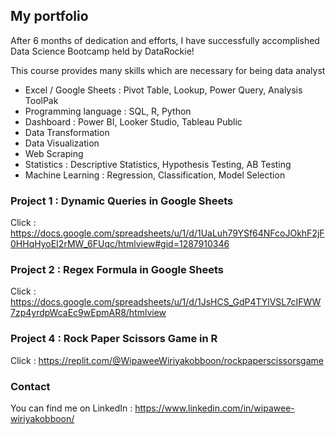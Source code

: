 ## My portfolio

After 6 months of dedication and efforts, I have successfully accomplished Data Science Bootcamp held by DataRockie!

This course provides many skills which are necessary for being data analyst
- Excel / Google Sheets : Pivot Table, Lookup, Power Query, Analysis ToolPak
- Programming language : SQL, R, Python
- Dashboard : Power BI, Looker Studio, Tableau Public
- Data Transformation
- Data Visualization
- Web Scraping
- Statistics : Descriptive Statistics, Hypothesis Testing, AB Testing
- Machine Learning : Regression, Classification, Model Selection

### Project 1 : Dynamic Queries in Google Sheets
Click : https://docs.google.com/spreadsheets/u/1/d/1UaLuh79YSf64NFcoJOkhF2jF0HHqHyoEI2rMW_6FUqc/htmlview#gid=1287910346


### Project 2 : Regex Formula in Google Sheets
Click : https://docs.google.com/spreadsheets/u/1/d/1JsHCS_GdP4TYlVSL7cIFWW7zp4yrdpWcaEc9wEpmAR8/htmlview


### Project 4 : Rock Paper Scissors Game in R
Click : https://replit.com/@WipaweeWiriyakobboon/rockpaperscissorsgame


### Contact
You can find me on LinkedIn : https://www.linkedin.com/in/wipawee-wiriyakobboon/
